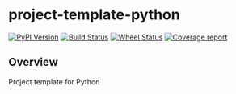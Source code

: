 # project-template-python

[![PyPI Version](https://img.shields.io/pypi/v/project-template-python.svg)](https://pypi.python.org/pypi/project-template-python)
[![Build Status](https://img.shields.io/travis/project-template-python/project-template-python/master.svg)](https://travis-ci.org/project-template-python/project-template-python)
[![Wheel Status](https://img.shields.io/badge/wheel-yes-brightgreen.svg)](https://pypi.python.org/pypi/project-template-python)
[![Coverage report](https://img.shields.io/codecov/c/github/project-template-python/project-template-python/master.svg)](https://codecov.io/github/nowatermark/project-template-python?branch=master)

## Overview
Project template for Python
